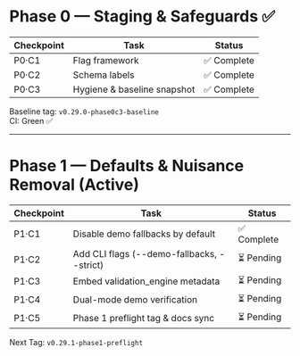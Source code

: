 # Phase 0 — Staging & Safeguards ✅

| Checkpoint | Task | Status |
|-------------|------|--------|
| P0·C1 | Flag framework | ✅ Complete |
| P0·C2 | Schema labels | ✅ Complete |
| P0·C3 | Hygiene & baseline snapshot | ✅ Complete |

Baseline tag: `v0.29.0-phase0c3-baseline`  
CI: Green ✅

---

# Phase 1 — Defaults & Nuisance Removal (Active)

| Checkpoint | Task | Status |
|-------------|------|--------|
| P1·C1 | Disable demo fallbacks by default | ✅ Complete |
| P1·C2 | Add CLI flags (--demo-fallbacks, --strict) | ⏳ Pending |
| P1·C3 | Embed validation_engine metadata | ⏳ Pending |
| P1·C4 | Dual-mode demo verification | ⏳ Pending |
| P1·C5 | Phase 1 preflight tag & docs sync | ⏳ Pending |

Next Tag: `v0.29.1-phase1-preflight`
